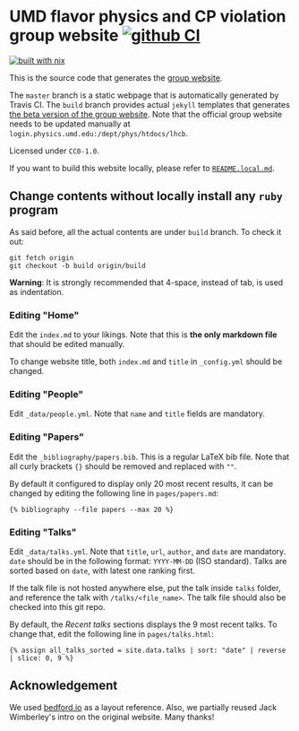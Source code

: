 # UMD flavor physics and CP violation group website [![github CI](https://github.com/umd-lhcb/umd-lhcb.github.io/workflows/CI/badge.svg?branch=build)](https://github.com/umd-lhcb/umd-lhcb.github.io/actions?query=workflow%3ACI)

[![built with nix](https://builtwithnix.org/badge.svg)](https://builtwithnix.org)

This is the source code that generates the [group website](http://flavor.physics.umd.edu).

The `master` branch is a static webpage that is automatically generated by
Travis CI. The `build` branch provides actual `jekyll` templates that
generates [the beta version of the group website](https://umd-lhcb.github.io).
Note that the official group website needs to be updated manually at
`login.physics.umd.edu:/dept/phys/htdocs/lhcb`.

Licensed under `CC0-1.0`.

If you want to build this website locally, please refer to
[`README.local.md`](https://github.com/umd-lhcb/umd-lhcb.github.io/blob/build/README.local.md).


## Change contents without locally install any `ruby` program
As said before, all the actual contents are under `build` branch.  To check it
out:
```
git fetch origin
git checkout -b build origin/build
```

**Warning**: It is strongly recommended that 4-space, instead of tab, is used as
indentation.

### Editing "Home"
Edit the `index.md` to your likings. Note that this is **the only markdown
file** that should be edited manually.

To change website title, both `index.md` and `title` in `_config.yml` should be
changed.

### Editing "People"
Edit `_data/people.yml`. Note that `name` and `title` fields are mandatory.

### Editing "Papers"
Edit the `_bibliography/papers.bib`. This is a regular LaTeX bib file. Note
that all curly brackets `{}` should be removed and replaced with `""`.

By default it configured to display only 20 most recent results, it can be
changed by editing the following line in `pages/papers.md`:
```liquid
{% bibliography --file papers --max 20 %}
```

### Editing "Talks"
Edit `_data/talks.yml`. Note that `title`, `url`, `author`, and `date` are
mandatory.
`date` should be in the following format: `YYYY-MM-DD` (ISO standard). Talks
are sorted based on `date`, with latest one ranking first.

If the talk file is not hosted anywhere else, put the talk inside `talks`
folder, and reference the talk with `/talks/<file_name>`. The talk file should
also be checked into this git repo.

By default, the _Recent talks_ sections displays the 9 most recent talks. To
change that, edit the following line in `pages/talks.html`:
```liquid
{% assign all_talks_sorted = site.data.talks | sort: "date" | reverse | slice: 0, 9 %}
```


## Acknowledgement
We used [bedford.io](https://bedford.io) as a layout reference. Also, we
partially reused Jack Wimberley's intro on the original website. Many thanks!
